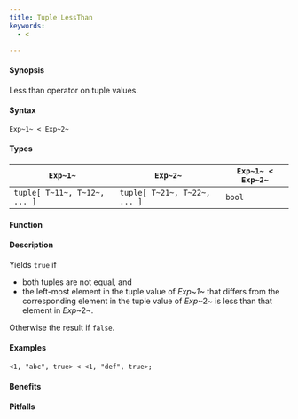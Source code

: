 ```yaml
---
title: Tuple LessThan
keywords:
  - <

---
```


#### Synopsis

Less than operator on tuple values.

#### Syntax

`Exp~1~ < Exp~2~`

#### Types


| `Exp~1~`                      |  `Exp~2~`                      | `Exp~1~ < Exp~2~`  |
| --- | --- | --- |
| `tuple[ T~11~, T~12~, ... ]` |  `tuple[ T~21~, T~22~, ... ]` | `bool`                |


#### Function

#### Description

Yields `true` if 

*  both tuples are not equal, and
*  the left-most element in the tuple value of _Exp~1~_ that differs from the corresponding element in the tuple 
value of _Exp_~2~ is less than that element in _Exp_~2~.


Otherwise the result if `false`.

#### Examples

```rascal-shell
<1, "abc", true> < <1, "def", true>;
```

#### Benefits

#### Pitfalls

